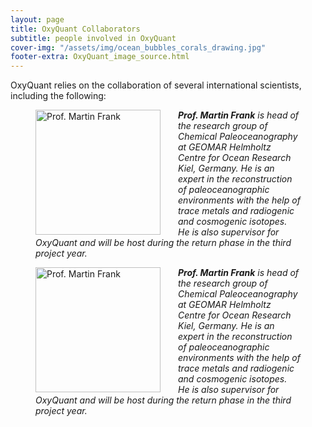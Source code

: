 ```yaml
---
layout: page
title: OxyQuant Collaborators
subtitle: people involved in OxyQuant 
cover-img: "/assets/img/ocean_bubbles_corals_drawing.jpg"
footer-extra: OxyQuant_image_source.html
---
```

OxyQuant relies on the collaboration of several international scientists, including the following:


<figure>
  <a href="/assets/img/OxyQuant_sites_maps.png">
   <img src="/assets/img/Portrait_MartinFrank.png" style="height: 200px; width: 200px; float: left; margin-right: 2em;"
      alt="Prof. Martin Frank"
     class="img-responsive" />
  </a>
  <figcaption><i><b> Prof. Martin Frank</b> is head of the research group of Chemical Paleoceanography at GEOMAR Helmholtz Centre for Ocean Research Kiel, Germany. He is an expert in the reconstruction of paleoceanographic environments with the help of trace metals and radiogenic and cosmogenic isotopes. He is also supervisor for OxyQuant and will be host during the return phase in the third project year. </i></figcaption>
</figure>


<figure>
  <a href="/assets/img/OxyQuant_sites_maps.png">
   <img src="/assets/img/Portrait_MartinFrank.png" style="height: 200px; width: 200px; float: left; margin-right: 2em;"
      alt="Prof. Martin Frank"
     class="img-responsive" />
  </a>
  <figcaption><i><b> Prof. Martin Frank</b> is head of the research group of Chemical Paleoceanography at GEOMAR Helmholtz Centre for Ocean Research Kiel, Germany. He is an expert in the reconstruction of paleoceanographic environments with the help of trace metals and radiogenic and cosmogenic isotopes. He is also supervisor for OxyQuant and will be host during the return phase in the third project year. </i></figcaption>
</figure>